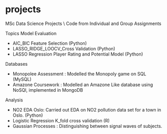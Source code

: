 # projects
MSc Data Science Projects
\\ Code from Individual and Group Assignments

Topics 
Model Evaluation

- AIC_BIC Feature Selection (Python)
- LASSO_RIDGE_LOOCV_Cross Validation (Python)
- LASSO Regression Player Rating and Potential Model (Python) 

Databases
- Monopolee Assessment : Modelled the Monopoly game on SQL (MySQL)
- Amazone Coursework : Modelled an Amazone Like database using NoSQl, implemented in MongoDB

Analysis
- NO2 EDA Oslo: Carried out EDA on NO2 pollution data set for a town in Oslo. (Python)
- Logistic Regression K_fold cross validation (R)
- Gaussian Processes : Distinguishing between signal waves of subjects.
